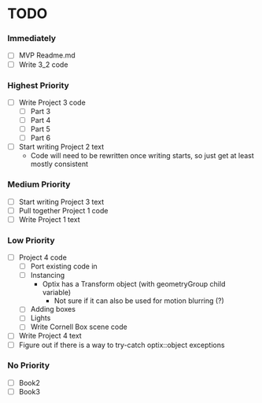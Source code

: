 # TODO #

### Immediately ###
- [ ] MVP Readme.md
- [ ] Write 3_2 code

### Highest Priority ###
- [ ] Write Project 3 code
  - [ ] Part 3
  - [ ] Part 4
  - [ ] Part 5
  - [ ] Part 6
- [ ] Start writing Project 2 text
  - Code will need to be rewritten once writing starts, so just get at least mostly consistent

### Medium Priority ###
- [ ] Start writing Project 3 text
- [ ] Pull together Project 1 code
- [ ] Write Project 1 text

### Low Priority ###
- [ ] Project 4 code
  - [ ] Port existing code in
  - [ ] Instancing
    - Optix has a Transform object (with geometryGroup child variable)
      - Not sure if it can also be used for motion blurring (?)
  - [ ] Adding boxes
  - [ ] Lights
  - [ ] Write Cornell Box scene code
- [ ] Write Project 4 text
- [ ] Figure out if there is a way to try-catch optix::object exceptions 

### No Priority ###
- [ ] Book2
- [ ] Book3